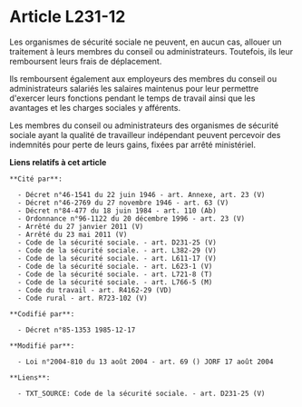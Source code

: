 # Article L231-12

Les organismes de sécurité sociale ne peuvent, en aucun cas, allouer un traitement à leurs membres du conseil ou
administrateurs. Toutefois, ils leur remboursent leurs frais de déplacement. 

Ils remboursent également aux employeurs des membres du conseil ou administrateurs salariés les salaires maintenus pour leur
permettre d'exercer leurs fonctions pendant le temps de travail ainsi que les avantages et les charges sociales y afférents. 

Les membres du conseil ou administrateurs des organismes de sécurité sociale ayant la qualité de travailleur indépendant
peuvent percevoir des indemnités pour perte de leurs gains, fixées par arrêté ministériel.

**Liens relatifs à cet article**

	**Cité par**:

	  - Décret n°46-1541 du 22 juin 1946 - art. Annexe, art. 23 (V)
	  - Décret n°46-2769 du 27 novembre 1946 - art. 63 (V)
	  - Décret n°84-477 du 18 juin 1984 - art. 110 (Ab)
	  - Ordonnance n°96-1122 du 20 décembre 1996 - art. 23 (V)
	  - Arrêté du 27 janvier 2011 (V)
	  - Arrêté du 23 mai 2011 (V)
	  - Code de la sécurité sociale. - art. D231-25 (V)
	  - Code de la sécurité sociale. - art. L382-29 (V)
	  - Code de la sécurité sociale. - art. L611-17 (V)
	  - Code de la sécurité sociale. - art. L623-1 (V)
	  - Code de la sécurité sociale. - art. L721-8 (T)
	  - Code de la sécurité sociale. - art. L766-5 (M)
	  - Code du travail - art. R4162-29 (VD)
	  - Code rural - art. R723-102 (V)

	**Codifié par**:

	  - Décret n°85-1353 1985-12-17

	**Modifié par**:

	  - Loi n°2004-810 du 13 août 2004 - art. 69 () JORF 17 août 2004

	**Liens**:

	  - TXT_SOURCE: Code de la sécurité sociale. - art. D231-25 (V)
